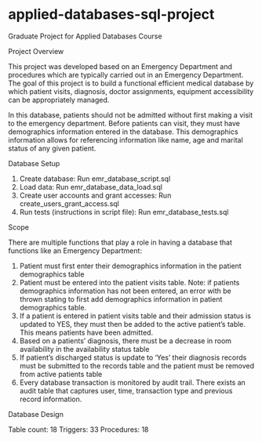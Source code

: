 # applied-databases-sql-project
Graduate Project for Applied Databases Course


Project Overview

This project was developed based on an Emergency Department and procedures which are typically carried out in an Emergency Department. The goal of this project is to build a functional efficient medical database by which patient visits, diagnosis, doctor assignments, equipment accessibility can be appropriately managed. 

In this database, patients should not be admitted without first making a visit to the emergency department. Before patients can visit, they must have demographics information entered in the database. This demographics information allows for referencing information like name, age and marital status of any given patient.


Database Setup

1)	Create database: Run emr_database_script.sql
2)	Load data: Run emr_database_data_load.sql
3)	Create user accounts and grant accesses:  Run create_users_grant_access.sql
4)	Run tests (instructions in script file): Run emr_database_tests.sql

Scope

There are multiple functions that play a role in having a database that functions like an Emergency Department:

1)	Patient must first enter their demographics information in the patient demographics table
2)	Patient must be entered into the patient visits table. Note: if patients demographics information has not been entered, an error with be thrown stating to first add demographics information in patient demographics table.
3)	If a patient is entered in patient visits table and their admission status is updated to YES, they must then be added to the active patient’s table. This means patients have been admitted.
4)	Based on a patients’ diagnosis, there must be a decrease in room availability in the availability status table
5)	If patient’s discharged status is update to ‘Yes’ their diagnosis records must be submitted to the records table and the patient must be removed from active patients table
6)	Every database transaction is monitored by audit trail. There exists an audit table that captures user, time, transaction type and previous record information.


Database Design

Table count: 18
Triggers: 33
Procedures: 18

